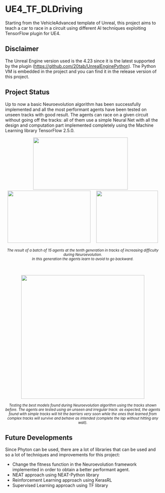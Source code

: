 # UE4_TF_DLDriving
Starting from the VehicleAdvanced template of Unreal, this project aims to teach a car to race in a circuit using different AI techniques exploiting TensorFlow plugin for UE4.

## Disclaimer
The Unreal Engine version used is the 4.23 since it is the latest supported by the plugin (https://github.com/20tab/UnrealEnginePython). 
The Python VM is embedded in the project and you can find it in the release version of this project.

## Project Status
Up to now a basic Neuroevolution algorithm has been successfully implemented and all the most performant agents have been tested on unseen tracks with good result.
The agents can race on a given circuit without going off the tracks: all of them use a simple Neural Net with all the design and computation part implemented completely using the Machine Learning library TensorFlow 2.5.0.
</br>
<p align="center">
<img src="https://github.com/pikumb94/UE4_TF_DLDriving/Resources/Track1.gif" width="307" height="169" />&nbsp;&nbsp;&nbsp;&nbsp;
<img src="https://github.com/pikumb94/UE4_TF_DLDriving/Resources/Track2.gif" width="269" height="169" />&nbsp;&nbsp;&nbsp;&nbsp;
<img src="https://github.com/pikumb94/UE4_TF_DLDriving/Resources/Track3.gif" width="200" height="169" />
<p align="center">
<sub><em>The result of a batch of 15 agents at the tenth generation in tracks of increasing difficulty during Neuroevolution. 
</br>In this generation the agents learn to avoid to go backward.</em></sub>
</p>
</p>

</br>
<p align="center">
<img src="https://github.com/pikumb94/UE4_TF_DLDriving/Resources/TrackTest.gif" width="400" height="400" />
<p align="center">
<sub><em>Testing the best models found during Neuroevolution algorithm using the tracks shown before. The agents are tested using an unseen and irregular track: as expected, the agents found with simple tracks will hit the barriers very soon while the ones that learned from complex tracks will survive and behave as intended (complete the lap without hitting any wall).</em></sub>
</p>
</p>

## Future Developments
Since Phyton can be used, there are a lot of libraries that can be used and so a lot of techniques and improvements for this project:
* Change the fitness function in the Neuroevolution framework implemented in order to obtain a better performant agent.
* NEAT approach using NEAT-Python library
* Reinforcement Learning approach using KerasRL
* Supervised Learning approach using TF library